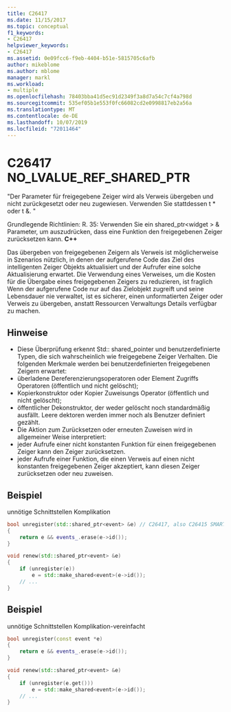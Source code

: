 ```yaml
---
title: C26417
ms.date: 11/15/2017
ms.topic: conceptual
f1_keywords:
- C26417
helpviewer_keywords:
- C26417
ms.assetid: 0e09fcc6-f9eb-4404-b51e-5815705c6afb
author: mikeblome
ms.author: mblome
manager: markl
ms.workload:
- multiple
ms.openlocfilehash: 78403bba41d5ec91d2349f3a8d7a54c7cf4a798d
ms.sourcegitcommit: 535ef05b1e553f0fc66082cd2e0998817eb2a56a
ms.translationtype: MT
ms.contentlocale: de-DE
ms.lasthandoff: 10/07/2019
ms.locfileid: "72011464"
---
```

# <a name="c26417-no_lvalue_ref_shared_ptr"></a>C26417 NO_LVALUE_REF_SHARED_PTR
"Der Parameter für freigegebene Zeiger wird als Verweis übergeben und nicht zurückgesetzt oder neu zugewiesen. Verwenden Sie stattdessen t * oder t &. "

Grundlegende Richtlinien: R. 35: Verwenden Sie ein shared_ptr\<widget > & Parameter, um auszudrücken, dass eine Funktion den freigegebenen Zeiger zurücksetzen kann. **C++**

Das übergeben von freigegebenen Zeigern als Verweis ist möglicherweise in Szenarios nützlich, in denen der aufgerufene Code das Ziel des intelligenten Zeiger Objekts aktualisiert und der Aufrufer eine solche Aktualisierung erwartet. Die Verwendung eines Verweises, um die Kosten für die Übergabe eines freigegebenen Zeigers zu reduzieren, ist fraglich Wenn der aufgerufene Code nur auf das Zielobjekt zugreift und seine Lebensdauer nie verwaltet, ist es sicherer, einen unformatierten Zeiger oder Verweis zu übergeben, anstatt Ressourcen Verwaltungs Details verfügbar zu machen.

## <a name="remarks"></a>Hinweise
- Diese Überprüfung erkennt Std:: shared_pointer und benutzerdefinierte Typen, die sich wahrscheinlich wie freigegebene Zeiger Verhalten. Die folgenden Merkmale werden bei benutzerdefinierten freigegebenen Zeigern erwartet:
- überladene Dereferenzierungsoperatoren oder Element Zugriffs Operatoren (öffentlich und nicht gelöscht);
- Kopierkonstruktor oder Kopier Zuweisungs Operator (öffentlich und nicht gelöscht);
- öffentlicher Dekonstruktor, der weder gelöscht noch standardmäßig ausfällt. Leere dektoren werden immer noch als Benutzer definiert gezählt.
- Die Aktion zum Zurücksetzen oder erneuten Zuweisen wird in allgemeiner Weise interpretiert:
- jeder Aufrufe einer nicht konstanten Funktion für einen freigegebenen Zeiger kann den Zeiger zurücksetzen.
- jeder Aufrufe einer Funktion, die einen Verweis auf einen nicht konstanten freigegebenen Zeiger akzeptiert, kann diesen Zeiger zurücksetzen oder neu zuweisen.

## <a name="example"></a>Beispiel
unnötige Schnittstellen Komplikation

```cpp
bool unregister(std::shared_ptr<event> &e) // C26417, also C26415 SMART_PTR_NOT_NEEDED
{
    return e && events_.erase(e->id());
}

void renew(std::shared_ptr<event> &e)
{
    if (unregister(e))
        e = std::make_shared<event>(e->id());
    // ...
}
```

## <a name="example"></a>Beispiel
unnötige Schnittstellen Komplikation-vereinfacht

```cpp
bool unregister(const event *e)
{
    return e && events_.erase(e->id());
}

void renew(std::shared_ptr<event> &e)
{
    if (unregister(e.get()))
        e = std::make_shared<event>(e->id());
    // ...
}
```
